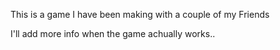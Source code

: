 This is a game I have been making with a couple of my Friends

I'll add more info when the game achually works..
